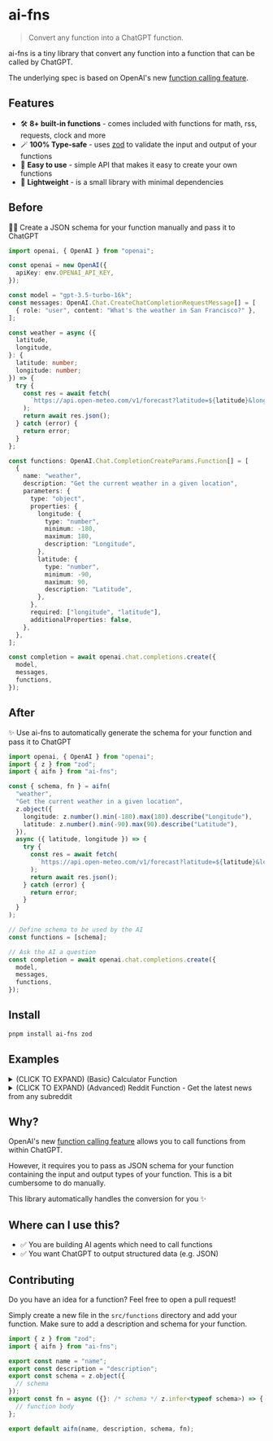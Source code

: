 # ai-fns

> Convert any function into a ChatGPT function.

ai-fns is a tiny library that convert any function into a function that can be called by ChatGPT.

The underlying spec is based on OpenAI's new [function calling feature](https://platform.openai.com/docs/guides/gpt/function-calling).

## Features

- 🛠️ **8+ built-in functions** - comes included with functions for math, rss, requests, clock and more
- 🪄 **100% Type-safe** - uses [zod](https://zod.dev/) to validate the input and output of your functions
- 👶 **Easy to use** - simple API that makes it easy to create your own functions
- 💨 **Lightweight** - is a small library with minimal dependencies

## Before

😮‍💨 Create a JSON schema for your function manually and pass it to ChatGPT

```ts
import openai, { OpenAI } from "openai";

const openai = new OpenAI({
  apiKey: env.OPENAI_API_KEY,
});

const model = "gpt-3.5-turbo-16k";
const messages: OpenAI.Chat.CreateChatCompletionRequestMessage[] = [
  { role: "user", content: "What's the weather in San Francisco?" },
];

const weather = async ({
  latitude,
  longitude,
}: {
  latitude: number;
  longitude: number;
}) => {
  try {
    const res = await fetch(
      `https://api.open-meteo.com/v1/forecast?latitude=${latitude}&longitude=${longitude}&current_weather=true`
    );
    return await res.json();
  } catch (error) {
    return error;
  }
};

const functions: OpenAI.Chat.CompletionCreateParams.Function[] = [
  {
    name: "weather",
    description: "Get the current weather in a given location",
    parameters: {
      type: "object",
      properties: {
        longitude: {
          type: "number",
          minimum: -180,
          maximum: 180,
          description: "Longitude",
        },
        latitude: {
          type: "number",
          minimum: -90,
          maximum: 90,
          description: "Latitude",
        },
      },
      required: ["longitude", "latitude"],
      additionalProperties: false,
    },
  },
];

const completion = await openai.chat.completions.create({
  model,
  messages,
  functions,
});
```

## After

✨ Use ai-fns to automatically generate the schema for your function and pass it to ChatGPT

```ts
import openai, { OpenAI } from "openai";
import { z } from "zod";
import { aifn } from "ai-fns";

const { schema, fn } = aifn(
  "weather",
  "Get the current weather in a given location",
  z.object({
    longitude: z.number().min(-180).max(180).describe("Longitude"),
    latitude: z.number().min(-90).max(90).describe("Latitude"),
  }),
  async ({ latitude, longitude }) => {
    try {
      const res = await fetch(
        `https://api.open-meteo.com/v1/forecast?latitude=${latitude}&longitude=${longitude}&current_weather=true`
      );
      return await res.json();
    } catch (error) {
      return error;
    }
  }
);

// Define schema to be used by the AI
const functions = [schema];

// Ask the AI a question
const completion = await openai.chat.completions.create({
  model,
  messages,
  functions,
});
```

## Install

```sh
pnpm install ai-fns zod
```

<!-- ## Usage

```ts
// functions/add.ts

import { z } from "zod";
import { aifn } from "ai-fns";

export const name = "add";
export const description = "add two numbers";

export const schema = z.object({
  a: z.number(),
  b: z.number(),
});

export const fn = async ({ a, b }: z.infer<typeof schema>) => {
  return a + b;
};

export default aifn(name, description, schema, fn);
```

```ts
// index.ts

import { OpenAI } from "openai";
import add from "./functions/add";

const openai = new OpenAI({
  apiKey: "sk-****************************",
});

const model = "gpt-4";
const messages = [{ role: "user", content: "What is 9 + 10?" }];
const functions = [add.schema]; // add your function's schema here

const res = await openai.chat.completions.create({
  model,
  functions,
  messages,
});

console.log(res.data.choices[0].message);
``` -->

## Examples

<details>
<summary>
(CLICK TO EXPAND) (Basic) Calculator Function
</summary>

Here's an example of a function that calculates the output of a given mathematical expression:

```ts
import { Parser } from "expr-eval";
import { z } from "zod";
import { aifn } from "ai-fns";

const parser = new Parser();

export default aifn(
  "calculator",
  "Calculate the output of a given mathematical expression",
  z.object({
    expression: z.string(),
  }),
  ({ expression }) => {
    try {
      const result = parser.parse(expression).evaluate();
      return result;
    } catch (error) {
      return `Failed to execute script: ${error.message}`;
    }
  }
);
```

Now, you can just ask ChatGPT to do some math for you:

```
User: What's 45^(2.12) / 45?
Assistant: The result of 45^(2.12) / 45 is approximately 71.06.
```

</details>

<details>
<summary>
(CLICK TO EXPAND) (Advanced) Reddit Function - Get the latest news from any subreddit
</summary>

Here's an example of a function that fetches the latest news from an rss feed:

```ts
import { z } from "zod";
import { aifn } from "ai-fns";

const name = "reddit";
const description = "Get stories from reddit";
const schema = z.object({
  subreddit: z.string().optional().default("all").describe("Subreddit"),
  limit: z.number().optional().default(5).describe("Limit"),
  category: z
    .enum(["hot", "new", "random", "top", "rising", "controversial"])
    .default("hot")
    .describe("category"),
});

const reddit = async ({
  subreddit,
  category,
  limit,
}: z.infer<typeof schema>) => {
  try {
    const params = new URLSearchParams({
      limit: limit.toString(),
    });
    const url = `https://www.reddit.com/r/${subreddit}/${category}.json?${params.toString()}`;
    const res = await fetch(url);
    return await res.json();
  } catch (error) {
    console.log(error);
    return error;
  }
};

export default aifn(name, description, schema, reddit);
```

```
User: What's the top story on /r/programming today?
Assistant: The top story on /r/programming is "Crumb: A New Programming Language Where There are No Keywords, and Everything is a Function". You can read more about it [here](https://github.com/liam-ilan/crumb). It has received 201 upvotes and has 25 comments.
```

</details>

## Why?

OpenAI's new [function calling feature](https://platform.openai.com/docs/guides/gpt/function-calling) allows you to call functions from within ChatGPT.

However, it requires you to pass as JSON schema for your function containing the input and output types of your function. This is a bit cumbersome to do manually.

This library automatically handles the conversion for you ✨

## Where can I use this?

- ✅ You are building AI agents which need to call functions
- ✅ You want ChatGPT to output structured data (e.g. JSON)

## Contributing

Do you have an idea for a function? Feel free to open a pull request!

Simply create a new file in the `src/functions` directory and add your function. Make sure to add a description and schema for your function.

```ts
import { z } from "zod";
import { aifn } from "ai-fns";

export const name = "name";
export const description = "description";
export const schema = z.object({
  // schema
});
export const fn = async ({}: /* schema */ z.infer<typeof schema>) => {
  // function body
};

export default aifn(name, description, schema, fn);
```
